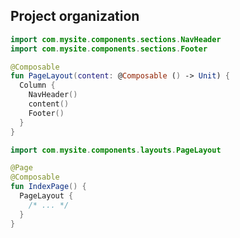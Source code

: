## <span data-id="title">Project organization</span>

```kotlin 1,2,7,9
import com.mysite.components.sections.NavHeader
import com.mysite.components.sections.Footer

@Composable
fun PageLayout(content: @Composable () -> Unit) {
  Column {
    NavHeader()
    content()
    Footer()  
  }
}
```

```kotlin 1,6,8
import com.mysite.components.layouts.PageLayout

@Page
@Composable
fun IndexPage() {
  PageLayout {
    /* ... */
  }    
}
```
